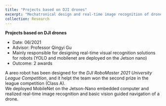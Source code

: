 ```yaml
---
title: "Projects based on DJI drones"
excerpt: "Mechatronical design and real-time image recognition of drones<br/><img src='/images/DJI-Tello.png'>"
collection: Research
---
```


**Projects based on DJI drones** 
* Date: 06/2021
* Advisor: Professor Qingyi Gu
* Mainly responsible for designing real-time visual recognition solutions for robots (YOLO and mobilenet are deployed on the Jetson nano)
* Outcome: 2 awards

A areo robot has been designed for the *DJI RoboMaster 2021 University League Competition*, and it helpt the team won the second prize in the league competition (Class A).  
We deployed MobileNet on the Jetson-Nano embedded computer and realized real-time image recognition and basic vision guided navigation of a drone.
